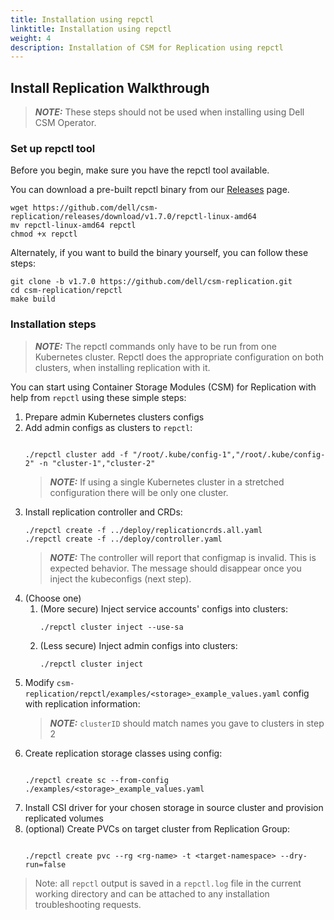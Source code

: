 ```yaml
---
title: Installation using repctl
linktitle: Installation using repctl
weight: 4
description: Installation of CSM for Replication using repctl
---
```


## Install Replication Walkthrough
> **_NOTE:_**  These steps should not be used when installing using Dell CSM Operator.

### Set up repctl tool
Before you begin, make sure you have the repctl tool available.

You can download a pre-built repctl binary from our [Releases](https://github.com/dell/csm-replication/releases) page.
```shell
wget https://github.com/dell/csm-replication/releases/download/v1.7.0/repctl-linux-amd64
mv repctl-linux-amd64 repctl
chmod +x repctl
```

Alternately, if you want to build the binary yourself, you can follow these steps:
```shell
git clone -b v1.7.0 https://github.com/dell/csm-replication.git
cd csm-replication/repctl
make build
```

### Installation steps
> **_NOTE:_**  The repctl commands only have to be run from one Kubernetes cluster. Repctl does the appropriate configuration on both clusters, when installing replication with it.

You can start using Container Storage Modules (CSM) for Replication with help from `repctl` using these simple steps:

1. Prepare admin Kubernetes clusters configs
2. Add admin configs as clusters to `repctl`:
      ```shell

      ./repctl cluster add -f "/root/.kube/config-1","/root/.kube/config-2" -n "cluster-1","cluster-2"
      ```
   > **_NOTE:_**  If using a single Kubernetes cluster in a stretched configuration there will be only one cluster.
3. Install replication controller and CRDs:
      ```shell
      ./repctl create -f ../deploy/replicationcrds.all.yaml
      ./repctl create -f ../deploy/controller.yaml
      ```
   > **_NOTE:_**  The controller will report that configmap is invalid. This is expected behavior.
   > The message should disappear once you inject the kubeconfigs (next step).
4. (Choose one)
    1. (More secure) Inject service accounts' configs into clusters:
          ```shell
          ./repctl cluster inject --use-sa
          ```
    2. (Less secure) Inject admin configs into clusters:
          ```shell
          ./repctl cluster inject
          ```
5. Modify `csm-replication/repctl/examples/<storage>_example_values.yaml` config with replication information:
   > **_NOTE:_**  `clusterID` should match names you gave to clusters in step 2
6. Create replication storage classes using config:
      ```shell

      ./repctl create sc --from-config ./examples/<storage>_example_values.yaml
      ```
7. Install CSI driver for your chosen storage in source cluster and provision replicated volumes
8. (optional) Create PVCs on target cluster from Replication Group:
      ```shell
      
      ./repctl create pvc --rg <rg-name> -t <target-namespace> --dry-run=false
      ```


> Note: all `repctl` output is saved in a `repctl.log` file in the current working directory and can be attached to any installation troubleshooting requests.
